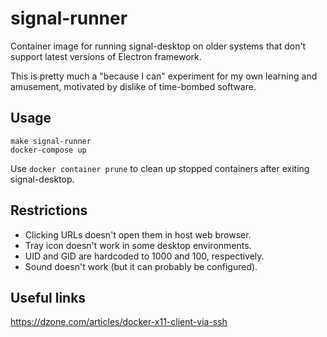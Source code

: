# signal-runner

Container image for running signal-desktop on older systems that don't
support latest versions of Electron framework.

This is pretty much a "because I can" experiment for my own learning and
amusement, motivated by dislike of time-bombed software.

## Usage

```text
make signal-runner
docker-compose up
```

Use `docker container prune` to clean up stopped containers after exiting
signal-desktop.

## Restrictions

* Clicking URLs doesn't open them in host web browser.
* Tray icon doesn't work in some desktop environments.
* UID and GID are hardcoded to 1000 and 100, respectively.
* Sound doesn't work (but it can probably be configured).

## Useful links

<https://dzone.com/articles/docker-x11-client-via-ssh>
